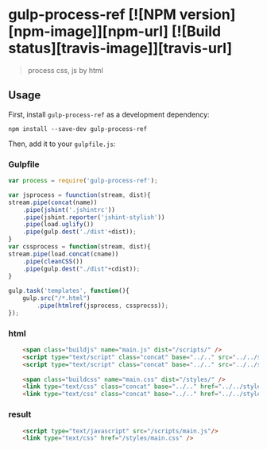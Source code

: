 # gulp-process-ref [![NPM version][npm-image]][npm-url] [![Build status][travis-image]][travis-url]

> process css, js by html

## Usage

First, install `gulp-process-ref` as a development dependency:

```shell
npm install --save-dev gulp-process-ref
```

Then, add it to your `gulpfile.js`:

### Gulpfile
```javascript
var process = require('gulp-process-ref');

var jsprocess = fuunction(stream, dist){
stream.pipe(concat(name))
	.pipe(jshint('.jshintrc'))
	.pipe(jshint.reporter('jshint-stylish'))
	.pipe(load.uglify())
	.pipe(gulp.dest('./dist'+dist));
}
var cssprocess = function(stream, dist){
stream.pipe(load.concat(cname))
	.pipe(cleanCSS())
	.pipe(gulp.dest("./dist"+cdist));
}
 
gulp.task('templates', function(){
	gulp.src("/*.html")
		.pipe(htmlref(jsprocess, cssprocss));
});
```

### html
```html
	<span class="buildjs" name="main.js" dist="/scripts/" />
	<script type="text/script" class="concat" base="../.." src="../../script/main.js"></script>
	<script type="text/script" class="concat" base="../.." src="../../script/config.js"></script>
	
	<span class="buildcss" name="main.css" dist="/styles/" />
	<link type="text/css" class="concat" base="../.." href="../../styles/main.css"></link>
	<link type="text/css" class="concat" base="../.." href="../../styles/style1.css"></link>
```

### result
```html
	<script type="text/javascript" src="/scripts/main.js"/>
	<link type="text/css" href="/styles/main.css" />
```